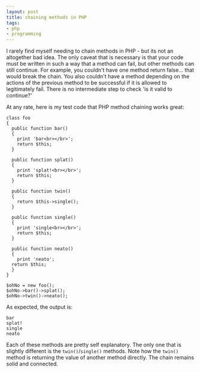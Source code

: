 ```yaml
---
layout: post
title: chaining methods in PHP
tags:
- php
- programming
---
```

I rarely find myself needing to chain methods in PHP - but its not an altogether bad idea.  The only caveat that is necessary is that your code must be written in such a way that a method can fail, but other methods can still continue.  For example, you couldn't have one method return false... that would break the chain.  You also couldn't have a method depending on the actions of the previous method to be successful if it is allowed to legitimately fail.  There is no intermediate step to check 'is it valid to continue?'

At any rate, here is my test code that PHP method chaining works great:

```php?start_inline=1
class foo
{
  public function bar()
  {
    print 'bar<br></br>';
    return $this;
  }

  public function splat()
  {
    print 'splat!<br></br>';
    return $this;
  }

  public function twin()
  {
    return $this->single();
  }

  public function single()
  {
    print 'single<br></br>';
    return $this;
  }

  public function neato()
  {
    print 'neato';
  return $this;
  }
}

$ohNo = new foo();
$ohNo->bar()->splat();
$ohNo->twin()->neato();
```

As expected, the output is:
    
    bar
    splat!
    single
    neato

Each of these methods are pretty self explanatory.  The only one that is slightly different is the `twin()`/`single()` methods.  Note how the `twin()` method is returning the value of another method directly.  The chain remains solid and connected.
